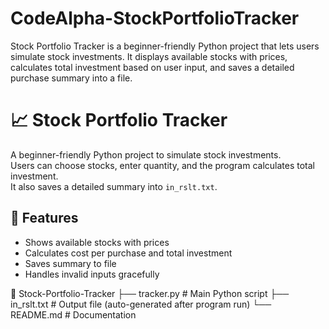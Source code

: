# CodeAlpha-StockPortfolioTracker
Stock Portfolio Tracker is a beginner-friendly Python project that lets users simulate stock investments. It displays available stocks with prices, calculates total investment based on user input, and saves a detailed purchase summary into a file.
# 📈 Stock Portfolio Tracker

A beginner-friendly Python project to simulate stock investments.  
Users can choose stocks, enter quantity, and the program calculates total investment.  
It also saves a detailed summary into `in_rslt.txt`.

## 🚀 Features
- Shows available stocks with prices  
- Calculates cost per purchase and total investment  
- Saves summary to file  
- Handles invalid inputs gracefully  

📁 Stock-Portfolio-Tracker
├── tracker.py # Main Python script
├── in_rslt.txt # Output file (auto-generated after program run)
└── README.md # Documentation
